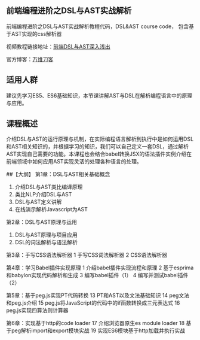 ## 前端编程进阶之DSL与AST实战解析

前端编程进阶之DSL与AST实战解析教程代码，DSL&AST course code， 包含基于AST实现的css解析器

视频教程链接地址：[前端DSL与AST深入浅出](https://study.163.com/course/courseMain.htm?courseId=1005094002&share=2&shareId=400000000351011)

官方博客：[万维刀客](https://www.w3cdoc.com/)

## 适用人群
建议先学习ES5、ES6基础知识，本节课讲解AST与DSL在解析编程语言中的原理与应用。

## 课程概述
介绍DSL与AST的运行原理与机制，在实际编程语言解析到执行中是如何运用DSL和AST相关知识的，并根据学习的知识，我们可以自己定义一套DSL，通过解析AST实现自己需要的功能。本课程也会结合babel转换JSX的语法插件实例介绍在前端领域中如何应用AST实现灵活的处理各种语言的处理。

##【大纲】
第1章：DSL与AST相关基础概念
1. 介绍DSL与AST类比编译原理
2. 类比NLP介绍DSL与AST
3. DSL与AST定义讲解
4. 在线演示解析Javascript为AST

第2章：DSL与AST原理与运用
1. DSL与AST原理与项目应用
2. DSL的词法解析与语法解析

第3章：手写CSS语法解析器
1 手写CSS词法解析器
2 CSS语法解析器

第4章：学习Babel插件实现原理
1 介绍babel插件实现流程和原理
2 基于esprima和babylon实现代码解析和生成
3 编写babel插件（1）
4 编写并测试babel插件（2）

第5章：基于peg.js实现PT代码转换
13 PT和AST以及文法基础知识
14 peg文法和peg.js介绍
15 peg.js将JavaScript的代码中的if函数转换成三元表达式
16 peg.js实现四算法则计算器

第6章：实现基于http的code loader
17  介绍浏览器原生es module loader
18  基于peg解析import和export模块实战
19  实现ES6模块基于http加载并执行实战
